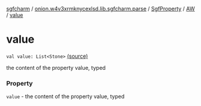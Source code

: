 [sgfcharm](../../../index.md) / [onion.w4v3xrmknycexlsd.lib.sgfcharm.parse](../../index.md) / [SgfProperty](../index.md) / [AW](index.md) / [value](./value.md)

# value

`val value: List<Stone>` [(source)](https://github.com/w4v3/sgfcharm/tree/master/sgfcharm/src/main/java/onion/w4v3xrmknycexlsd/lib/sgfcharm/parse/SgfTree.kt#L85)

the content of the property value, typed

### Property

`value` - the content of the property value, typed